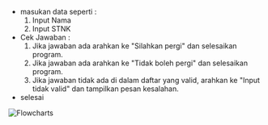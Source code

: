 - masukan data seperti :
  1. Input Nama
  2. Input STNK
- Cek Jawaban :
   1. Jika jawaban ada arahkan ke "Silahkan pergi" dan selesaikan program.
   2. Jika jawaban ada arahkan ke "Tidak boleh pergi" dan selesaikan program.
   3. Jika jawaban tidak ada di dalam daftar yang valid, arahkan ke "Input tidak valid" dan tampilkan pesan kesalahan.
- selesai


![Flowcharts](https://github.com/SekarQ/tugas-algoritma/assets/165626292/f0929b96-d50f-457d-8ce3-659e3d7d24d3)
